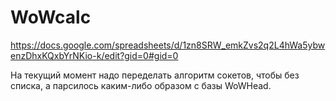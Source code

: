 # WoWcalc

https://docs.google.com/spreadsheets/d/1zn8SRW_emkZvs2q2L4hWa5ybwenzDhxKQxbYrNKio-k/edit?gid=0#gid=0

На текущий момент надо переделать алгоритм сокетов, чтобы без списка, а парсилось каким-либо образом с базы WoWHead.
